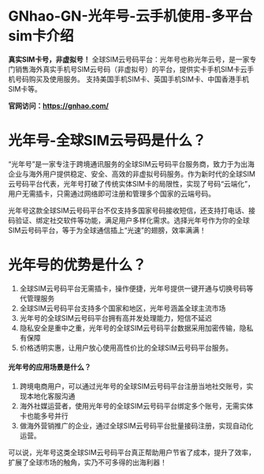 # GNhao-GN-光年号-云手机使用-多平台sim卡介绍
**真实SIM卡号，非虚拟号！**
全球SIM云号码平台：光年号也称光年云号，是一家专门销售海外真实手机号SIM云号码（非虚拟号）的平台，提供实卡手机SIM卡云手机号码购买及使用服务。
支持美国手机SIM卡、英国手机SIM卡、中国香港手机SIM卡等。

**官网访问：https://gnhao.com/**

# 光年号-全球SIM云号码是什么？

“光年号”是一家专注于跨境通讯服务的全球SIM云号码平台服务商，致力于为出海企业与海外用户提供稳定、安全、高效的非虚拟号码服务。作为新时代的全球SIM云号码平台代表，光年号打破了传统实体SIM卡的局限性，实现了号码“云端化”，用户无需插卡，只需通过网络即可注册和管理多个国家的云端号码。

光年号这款全球SIM云号码平台不仅支持多国家号码接收短信，还支持打电话、接码验证、绑定社交软件等功能，满足用户多样化需求。选择光年号作为你的全球SIM云号码平台，等于为全球通信插上“光速”的翅膀，效率满满！

# 光年号的优势是什么？

1. 全球SIM云号码平台无需插卡，操作便捷，光年号提供一键开通与切换号码等代管理服务
2. 全球SIM云号码平台支持多个国家和地区，光年号涵盖全球主流市场
3. 光年号的全球SIM云号码平台拥有高并发处理能力，短信不延迟
4. 隐私安全是重中之重，光年号的全球SIM云号码平台数据采用加密传输，隐私有保障
5. 价格透明实惠，让用户放心使用高性价比的全球SIM云号码平台服务。

#### 光年号的应用场景是什么？

1. 跨境电商用户，可以通过光年号的全球SIM云号码平台注册当地社交账号，实现本地化客服沟通
2. 海外社媒运营者，使用光年号的全球SIM云号码平台绑定多个账号，无需实体卡也能多号并行
3. 做海外营销推广的企业，通过全球SIM云号码平台批量接码注册，实现自动化运营。

可以说，光年号这类全球SIM云号码平台真正帮助用户节省了成本，提升了效率，扩展了全球市场的触角，实乃不可多得的出海利器！
